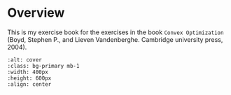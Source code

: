 # Overview

This is my exercise book for the exercises in the book `Convex Optimization` (Boyd, Stephen P., and Lieven Vandenberghe. Cambridge university press, 2004). 


```{image} images/cover.jpg
:alt: cover
:class: bg-primary mb-1
:width: 400px
:height: 600px
:align: center
```

<script src="https://giscus.app/client.js"
        data-repo="robinchen121/book-Python-Data-Science"
        data-repo-id="R_kgDOKFdyOw"
        data-category="Announcements"
        data-category-id="DIC_kwDOKFdyO84CgWHi"
        data-mapping="pathname"
        data-strict="0"
        data-reactions-enabled="1"
        data-emit-metadata="0"
        data-input-position="bottom"
        data-theme="light"
        data-lang="en"
        crossorigin="anonymous"
        async>
</script>